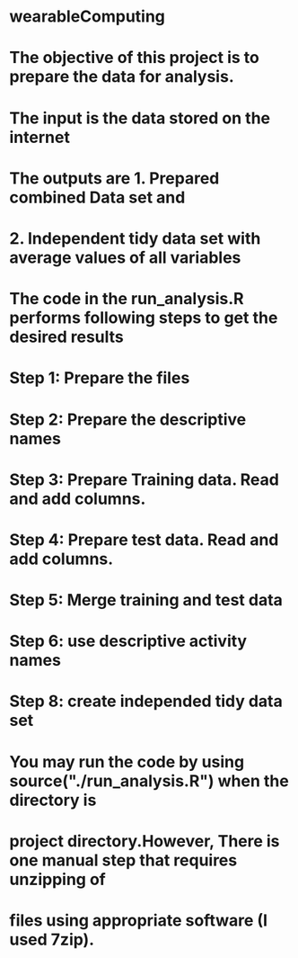 # wearableComputing
# The objective of this project is to prepare the data for analysis. 
# The input is the data stored on the internet
# The outputs are 1. Prepared combined Data set and
#    2. Independent tidy data set with average values of all variables 
# The code in the run_analysis.R performs following steps to get the desired results
# Step 1: Prepare the files
# Step 2: Prepare the descriptive names
# Step 3: Prepare Training data. Read and add columns.
# Step 4: Prepare test data. Read and add columns.
# Step 5: Merge training and test data
# Step 6: use descriptive activity names
# Step 8: create independed tidy data set
# You may run the code by using source("./run_analysis.R") when the directory is
#   project directory.However, There is one manual step that requires unzipping of
#   files using appropriate software (I used 7zip).
# 

